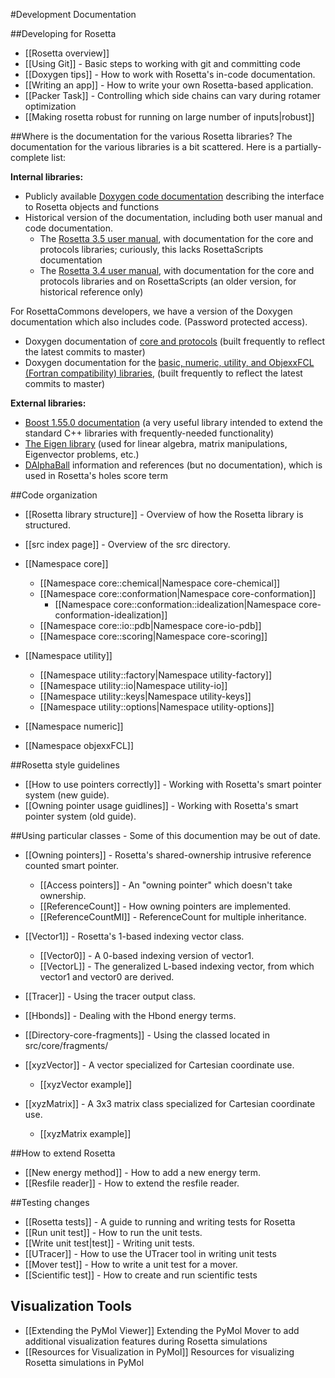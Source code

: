 #Development Documentation

##Developing for Rosetta

- [[Rosetta overview]]
- [[Using Git]] - Basic steps to working with git and committing code 
- [[Doxygen tips]] - How to work with Rosetta's in-code documentation.
- [[Writing an app]] - How to write your own Rosetta-based application.
- [[Packer Task]] - Controlling which side chains can vary during rotamer optimization 
- [[Making rosetta robust for running on large number of inputs|robust]]

##Where is the documentation for the various Rosetta libraries?
The documentation for the various libraries is a bit scattered.  Here is a partially-complete list:

**Internal libraries:**

- Publicly available [Doxygen code documentation](https://www.rosettacommons.org/manuals/latest/main/) describing the interface to Rosetta objects and functions
- Historical version of the documentation, including both user manual and code documentation.
    - The [Rosetta 3.5 user manual](https://www.rosettacommons.org/manuals/archive/rosetta3.5_user_guide/), with documentation for the core and protocols libraries; curiously, this lacks RosettaScripts documentation
    - The [Rosetta 3.4 user manual](https://www.rosettacommons.org/manuals/archive/rosetta3.4_user_guide/), with documentation for the core and protocols libraries and on RosettaScripts (an older version, for historical reference only)

<!--- BEGIN_INTERNAL -->
For RosettaCommons developers, we have a version of the Doxygen documentation which also includes code. (Password protected access).

- Doxygen documentation of [core and protocols](http://graylab.jhu.edu/Rosetta.Developer.Documentation/core+protocols/) (built frequently to reflect the latest commits to master)
- Doxygen documentation for the [basic, numeric, utility, and ObjexxFCL (Fortran compatibility) libraries](http://graylab.jhu.edu/Rosetta.Developer.Documentation/all_else/), (built frequently to reflect the latest commits to master)

<!--- END_INTERNAL -->

**External libraries:**

- [Boost 1.55.0 documentation](http://www.boost.org/doc/libs/1_55_0/) (a very useful library intended to extend the standard C++ libraries with frequently-needed functionality)
- [The Eigen library](http://eigen.tuxfamily.org/dox/) (used for linear algebra, matrix manipulations, Eigenvector problems, etc.)
- [DAlphaBall](https://simtk.org/project/xml/downloads.xml?group_id=212) information and references (but no documentation), which is used in Rosetta's holes score term


##Code organization
- [[Rosetta library structure]] - Overview of how the Rosetta library is structured.
- [[src index page]] - Overview of the src directory.

- [[Namespace core]]
    * [[Namespace core::chemical|Namespace core-chemical]]
    * [[Namespace core::conformation|Namespace core-conformation]]
        * [[Namespace core::conformation::idealization|Namespace core-conformation-idealization]]
    * [[Namespace core::io::pdb|Namespace core-io-pdb]]
    * [[Namespace core::scoring|Namespace core-scoring]]
- [[Namespace utility]]
    * [[Namespace utility::factory|Namespace utility-factory]]
    * [[Namespace utility::io|Namespace utility-io]]
    * [[Namespace utility::keys|Namespace utility-keys]]
    * [[Namespace utility::options|Namespace utility-options]]
- [[Namespace numeric]]
- [[Namespace objexxFCL]]

##Rosetta style guidelines

- [[How to use pointers correctly]] - Working with Rosetta's smart pointer system (new guide).
- [[Owning pointer usage guidlines]] - Working with Rosetta's smart pointer system (old guide).

##Using particular classes - Some of this documention may be out of date.

- [[Owning pointers]] - Rosetta's shared-ownership intrusive reference counted smart pointer.
    * [[Access pointers]] - An "owning pointer" which doesn't take ownership.
    * [[ReferenceCount]] - How owning pointers are implemented.
    * [[ReferenceCountMI]] - ReferenceCount for multiple inheritance.
- [[Vector1]] - Rosetta's 1-based indexing vector class.
    * [[Vector0]] - A 0-based indexing version of vector1.
    * [[VectorL]] - The generalized L-based indexing vector, from which vector1 and vector0 are derived.
- [[Tracer]] - Using the tracer output class.

- [[Hbonds]] - Dealing with the Hbond energy terms.
- [[Directory-core-fragments]] - Using the classed located in src/core/fragments/

- [[xyzVector]] - A vector specialized for Cartesian coordinate use.
    * [[xyzVector example]]
- [[xyzMatrix]] - A 3x3 matrix class specialized for Cartesian coordinate use.
    * [[xyzMatrix example]]

##How to extend Rosetta

- [[New energy method]] - How to add a new energy term.
- [[Resfile reader]] - How to extend the resfile reader.

##Testing changes

- [[Rosetta tests]] - A guide to running and writing tests for Rosetta
- [[Run unit test]] - How to run the unit tests.
- [[Write unit test|test]] - Writing unit tests.
- [[UTracer]] - How to use the UTracer tool in writing unit tests
- [[Mover test]] - How to write a unit test for a mover.  
- [[Scientific test]] - How to create and run scientific tests

## Visualization Tools
- [[Extending the PyMol Viewer]] Extending the PyMol Mover to add additional visualization features during Rosetta simulations
- [[Resources for Visualization in PyMol]] Resources for visualizing Rosetta simulations in PyMol

